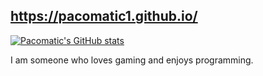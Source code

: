 ## https://pacomatic1.github.io/
[![Pacomatic's GitHub stats](https://github-readme-stats.vercel.app/api?username=Pacomatic1&show=reviews,discussions_started,discussions_answered,prs_merged,prs_merged_percentage&show_icons=true&theme=tokyonight)](https://github.com/Pacomatic1/github-readme-stats)

I am someone who loves gaming and enjoys programming.
